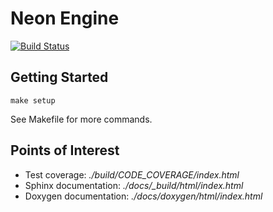 # Neon Engine

[![Build Status](https://travis-ci.com/NeonSky/neon-engine.svg?token=TptU3mWb3ppa6yPiyN4b&branch=master&status=started)](https://travis-ci.com/github/NeonSky/neon-engine)

## Getting Started

```
make setup
```

See Makefile for more commands.

## Points of Interest

* Test coverage: *./build/CODE_COVERAGE/index.html*
* Sphinx documentation: *./docs/_build/html/index.html*
* Doxygen documentation: *./docs/doxygen/html/index.html*

